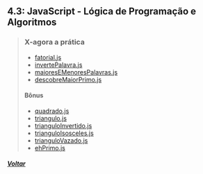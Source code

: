 ## 4.3: JavaScript - Lógica de Programação e Algoritmos

> ### X-agora a prática
> 
> - [fatorial.js](X-agora-a-pratica/fatorial.js)
> - [invertePalavra.js](X-agora-a-pratica/invertePalavra.js)
> - [maioresEMenoresPalavras.js](X-agora-a-pratica/maioresEMenoresPalavras.js.js)
> - [descobreMaiorPrimo.js](X-agora-a-pratica/descobreMaiorPrimo.js)
> 
> #### Bônus
> 
> - [quadrado.js](X-agora-a-pratica/quadrado.js)
> - [triangulo.js](X-agora-a-pratica/triangulo.js)
> - [trianguloInvertido.js](X-agora-a-pratica/trianguloInvertido.js)
> - [trianguloIsosceles.js](X-agora-a-pratica/trianguloIsosceles.js)
> - [trianguloVazado.js](X-agora-a-pratica/trianguloVazado.js)
> - [ehPrimo.js](X-agora-a-pratica/ehPrimo.js)

##### [Voltar](../../trybe-exercicios)
